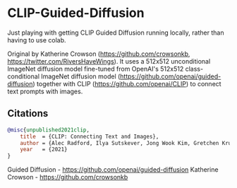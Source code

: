 # CLIP-Guided-Diffusion
Just playing with getting CLIP Guided Diffusion running locally, rather than having to use colab. 

Original by Katherine Crowson (https://github.com/crowsonkb, https://twitter.com/RiversHaveWings).
It uses a 512x512 unconditional ImageNet diffusion model fine-tuned from
OpenAI's 512x512 class-conditional ImageNet diffusion model (https://github.com/openai/guided-diffusion) together with 
CLIP (https://github.com/openai/CLIP) to connect text prompts with images.

## Citations

```bibtex
@misc{unpublished2021clip,
    title  = {CLIP: Connecting Text and Images},
    author = {Alec Radford, Ilya Sutskever, Jong Wook Kim, Gretchen Krueger, Sandhini Agarwal},
    year   = {2021}
}
```
Guided Diffusion - https://github.com/openai/guided-diffusion
Katherine Crowson - <https://github.com/crowsonkb>
